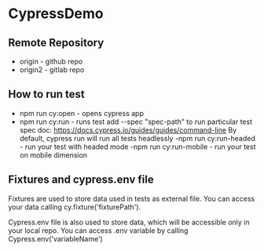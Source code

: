 # CypressDemo


## Remote Repository
- origin - github repo
- origin2 - gitlab repo

## How to run test

- npm run cy:open - opens cypress app
- npm run cy:run - runs test 
    add --spec "spec-path" to run particular test
    spec doc: https://docs.cypress.io/guides/guides/command-line
    By default, cypress run will run all tests headlessly
-npm run cy:run-headed - run your test with headed mode
-npm run cy:run-mobile - run your test on mobile dimension 


## Fixtures and cypress.env file

Fixtures are used to store data used in tests as external file. 
You can access your data calling cy.fixture('fixturePath').

Cypress.env file is also used to store data, which will be accessible only in your local repo.
You can access .env variable by calling Cypress.env('variableName')